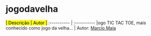# jogodavelha




<mark>| Descrição | Autor |</mark>
:----------  | :----------
|ogo TIC TAC TOE, mais<br> conhecido como jogo da velha... | Autor: [Marcio Maia](https://github.com/casodio)
